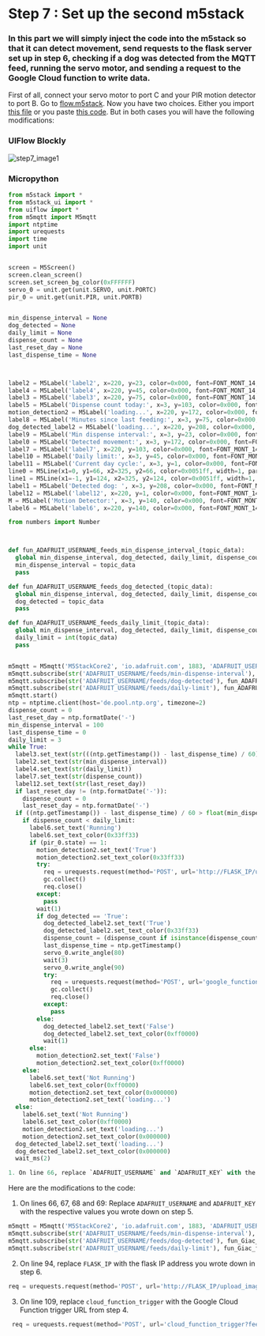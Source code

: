 # Step 7 : Set up the second m5stack

### In this part we will simply inject the code into the m5stack so that it can detect movement, send requests to the flask server set up in step 6, checking if a dog was detected from the MQTT feed, running the servo motor, and sending a request to the Google Cloud function to write data.

First of all, connect your servo motor to port C and your PIR motion detector to port B.
Go to [flow.m5stack](https://flow.m5stack.com/). Now you have two choices. Either you import [this file](https://github.com/stefarine/smart_food_dispenser/blob/main/Code/m5Stack/m5_dispenser.m5f) or you paste [this code](https://github.com/stefarine/smart_food_dispenser/blob/main/Code/m5Stack/m5_dispenser.py). 
But in both cases you will have the following modifications:

### UIFlow Blockly
![step7_image1](https://github.com/stefarine/smart_food_dispenser/assets/114418718/c060e590-4a7f-4f04-8c60-d7449184db10)
### Micropython
```python
from m5stack import *
from m5stack_ui import *
from uiflow import *
from m5mqtt import M5mqtt
import ntptime
import urequests
import time
import unit


screen = M5Screen()
screen.clean_screen()
screen.set_screen_bg_color(0xFFFFFF)
servo_0 = unit.get(unit.SERVO, unit.PORTC)
pir_0 = unit.get(unit.PIR, unit.PORTB)


min_dispense_interval = None
dog_detected = None
daily_limit = None
dispense_count = None
last_reset_day = None
last_dispense_time = None



label2 = M5Label('label2', x=220, y=23, color=0x000, font=FONT_MONT_14, parent=None)
label4 = M5Label('label4', x=220, y=45, color=0x000, font=FONT_MONT_14, parent=None)
label3 = M5Label('label3', x=220, y=75, color=0x000, font=FONT_MONT_14, parent=None)
label5 = M5Label('Dispense count today:', x=3, y=103, color=0x000, font=FONT_MONT_14, parent=None)
motion_detection2 = M5Label('loading...', x=220, y=172, color=0x000, font=FONT_MONT_18, parent=None)
label8 = M5Label('Minutes since last feeding:', x=3, y=75, color=0x000, font=FONT_MONT_14, parent=None)
dog_detected_label2 = M5Label('loading...', x=220, y=208, color=0x000, font=FONT_MONT_18, parent=None)
label9 = M5Label('Min dispense interval:', x=3, y=23, color=0x000, font=FONT_MONT_14, parent=None)
label0 = M5Label('Detected movement:', x=3, y=172, color=0x000, font=FONT_MONT_18, parent=None)
label7 = M5Label('label7', x=220, y=103, color=0x000, font=FONT_MONT_14, parent=None)
label10 = M5Label('Daily limit:', x=3, y=45, color=0x000, font=FONT_MONT_14, parent=None)
label11 = M5Label('Current day cycle:', x=3, y=1, color=0x000, font=FONT_MONT_14, parent=None)
line0 = M5Line(x1=0, y1=66, x2=325, y2=66, color=0x0051ff, width=1, parent=None)
line1 = M5Line(x1=-1, y1=124, x2=325, y2=124, color=0x0051ff, width=1, parent=None)
label1 = M5Label('Detected dog: ', x=3, y=208, color=0x000, font=FONT_MONT_18, parent=None)
label12 = M5Label('label12', x=220, y=1, color=0x000, font=FONT_MONT_14, parent=None)
M = M5Label('Motion Detector:', x=3, y=140, color=0x000, font=FONT_MONT_18, parent=None)
label6 = M5Label('label6', x=220, y=140, color=0x000, font=FONT_MONT_14, parent=None)

from numbers import Number



def fun_ADAFRUIT_USERNAME_feeds_min_dispense_interval_(topic_data):
  global min_dispense_interval, dog_detected, daily_limit, dispense_count, last_reset_day, last_dispense_time
  min_dispense_interval = topic_data
  pass

def fun_ADAFRUIT_USERNAME_feeds_dog_detected_(topic_data):
  global min_dispense_interval, dog_detected, daily_limit, dispense_count, last_reset_day, last_dispense_time
  dog_detected = topic_data
  pass

def fun_ADAFRUIT_USERNAME_feeds_daily_limit_(topic_data):
  global min_dispense_interval, dog_detected, daily_limit, dispense_count, last_reset_day, last_dispense_time
  daily_limit = int(topic_data)
  pass


m5mqtt = M5mqtt('M5StackCore2', 'io.adafruit.com', 1883, 'ADAFRUIT_USERNAME', 'ADAFRUIT_KEY', 300)
m5mqtt.subscribe(str('ADAFRUIT_USERNAME/feeds/min-dispense-interval'), fun_ADAFRUIT_USERNAME_feeds_min_dispense_interval_)
m5mqtt.subscribe(str('ADAFRUIT_USERNAME/feeds/dog-detected'), fun_ADAFRUIT_USERNAME_feeds_dog_detected_)
m5mqtt.subscribe(str('ADAFRUIT_USERNAME/feeds/daily-limit'), fun_ADAFRUIT_USERNAME_feeds_daily_limit_)
m5mqtt.start()
ntp = ntptime.client(host='de.pool.ntp.org', timezone=2)
dispense_count = 0
last_reset_day = ntp.formatDate('-')
min_dispense_interval = 100
last_dispense_time = 0
daily_limit = 3
while True:
  label3.set_text(str(((ntp.getTimestamp()) - last_dispense_time) / 60))
  label2.set_text(str(min_dispense_interval))
  label4.set_text(str(daily_limit))
  label7.set_text(str(dispense_count))
  label12.set_text(str(last_reset_day))
  if last_reset_day != (ntp.formatDate('-')):
    dispense_count = 0
    last_reset_day = ntp.formatDate('-')
  if ((ntp.getTimestamp()) - last_dispense_time) / 60 > float(min_dispense_interval):
    if dispense_count < daily_limit:
      label6.set_text('Running')
      label6.set_text_color(0x33ff33)
      if (pir_0.state) == 1:
        motion_detection2.set_text('True')
        motion_detection2.set_text_color(0x33ff33)
        try:
          req = urequests.request(method='POST', url='http://FLASK_IP/upload_image',json={}, headers={})
          gc.collect()
          req.close()
        except:
          pass
        wait(1)
        if dog_detected == 'True':
          dog_detected_label2.set_text('True')
          dog_detected_label2.set_text_color(0x33ff33)
          dispense_count = (dispense_count if isinstance(dispense_count, Number) else 0) + 1
          last_dispense_time = ntp.getTimestamp()
          servo_0.write_angle(80)
          wait(3)
          servo_0.write_angle(90)
          try:
            req = urequests.request(method='POST', url='google_function_trigger_url',json={'feed':'1'}, headers={})
            gc.collect()
            req.close()
          except:
            pass
        else:
          dog_detected_label2.set_text('False')
          dog_detected_label2.set_text_color(0xff0000)
          wait(1)
      else:
        motion_detection2.set_text('False')
        motion_detection2.set_text_color(0xff0000)
    else:
      label6.set_text('Not Running')
      label6.set_text_color(0xff0000)
      motion_detection2.set_text_color(0x000000)
      motion_detection2.set_text('loading...')
  else:
    label6.set_text('Not Running')
    label6.set_text_color(0xff0000)
    motion_detection2.set_text('loading...')
    motion_detection2.set_text_color(0x000000)
  dog_detected_label2.set_text('loading...')
  dog_detected_label2.set_text_color(0x000000)
  wait_ms(2)

1. On line 66, replace `ADAFRUIT_USERNAME` and `ADAFRUIT_KEY` with the respective values you wrote down on step 5.
```
Here are the modifications to the code:
1. On lines 66, 67, 68 and 69: Replace `ADAFRUIT_USERNAME` and `ADAFRUIT_KEY` with the respective values you wrote down on step 5.
```python
m5mqtt = M5mqtt('M5StackCore2', 'io.adafruit.com', 1883, 'ADAFRUIT_USERNAME', 'ADAFRUIT_KEY', 300)
m5mqtt.subscribe(str('ADAFRUIT_USERNAME/feeds/min-dispense-interval'), fun_Giac_feeds_min_dispense_interval_)
m5mqtt.subscribe(str('ADAFRUIT_USERNAME/feeds/dog-detected'), fun_Giac_feeds_dog_detected_)
m5mqtt.subscribe(str('ADAFRUIT_USERNAME/feeds/daily-limit'), fun_Giac_feeds_daily_limit_)
```
2. On line 94, replace  `FLASK_IP` with the flask IP address you wrote down in step 6.
```python
req = urequests.request(method='POST', url='http://FLASK_IP/upload_image',json={}, headers={})
```
3. On line 109, replace  `cloud_function_trigger` with the Google Cloud Function trigger URL from step 4. 
```python
 req = urequests.request(method='POST', url='cloud_function_trigger?feed=1',json={}, headers={})
 ```
 
